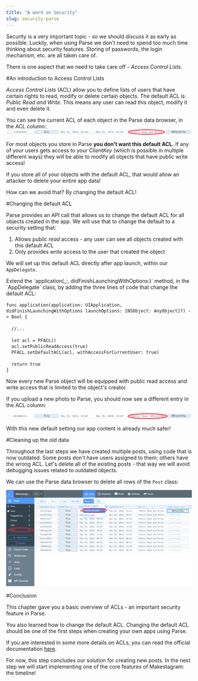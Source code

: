 ```yaml
---
title: "A word on Security"
slug: security-parse
---
```


Security is a very important topic - so we should discuss it as early as possible. Luckily, when using Parse we don't need to spend too much time thinking about security features. Storing of passwords, the login mechanism, etc. are all taken care of.

There is one aspect that we need to take care off - _Access Control Lists_.

#An introduction to Access Control Lists

_Access Control Lists_ (ACL) allow you to define lists of users that have certain rights to read, modify or delete certain objects. The default ACL is _Public Read and Write_. This means any user can read this object, modify it and even delete it.

You can see the current ACL of each object in the Parse data browser, in the ACL column:
![image](public_read_write.png)

For most objects you store in Parse **you don't want this default ACL.** If any of your users gets access to your _ClientKey_ (which is possible in multiple different ways) they will be able to modify all objects that have public write access!

If you store all of your objects with the default ACL, that would allow an attacker to delete your entire app data!

How can we avoid that? By changing the default ACL!

#Changing the default ACL

Parse provides an API call that allows us to change the default ACL for all objects created in the app. We will use that to change the default to a security setting that:

1. Allows public _read_ access - any user can see all objects created with this default ACL
2. Only provides _write_ access to the user that created the object

We will set up this default ACL directly after app launch, within our `AppDelegate`.

<div class="action"></div>
Extend the `application(_:, didFinishLaunchingWithOptions:)` method, in the `AppDelegate` class, by adding the three lines of code that change the default ACL:

    func application(application: UIApplication, didFinishLaunchingWithOptions launchOptions: [NSObject: AnyObject]?) -> Bool {

      //...

      let acl = PFACL()
      acl.setPublicReadAccess(true)
      PFACL.setDefaultACL(acl, withAccessForCurrentUser: true)

      return true
    }

Now every new Parse object will be equipped with public read access and write access that is limited to the object's creator.

If you upload a new photo to Parse, you should now see a different entry in the ACL column:

![image](public_read_user_write.png)

With this new default setting our app content is already much safer!

#Cleaning up the old data

Throughout the last steps we have created multiple posts, using code that is now outdated. Some posts don't have users assigned to them; others have the wrong ACL. Let's delete all of the existing posts - that way we will avoid debugging issues related to outdated objects.

We can use the Parse data browser to delete all rows of the `Post` class:

![image](delete_posts.png)

#Conclusion

This chapter gave you a basic overview of ACLs - an important security feature in Parse.

You also learned how to change the default ACL. Changing the default ACL should be one of the first steps when creating your own apps using Parse.

If you are interested in some more details on ACLs, you can read the official documentation [here](https://parse.com/docs/ios/guide#security-object-level-access-control).

For now, this step concludes our solution for creating new posts. In the next step we will start implementing one of the core features of Makestagram: the timeline!
